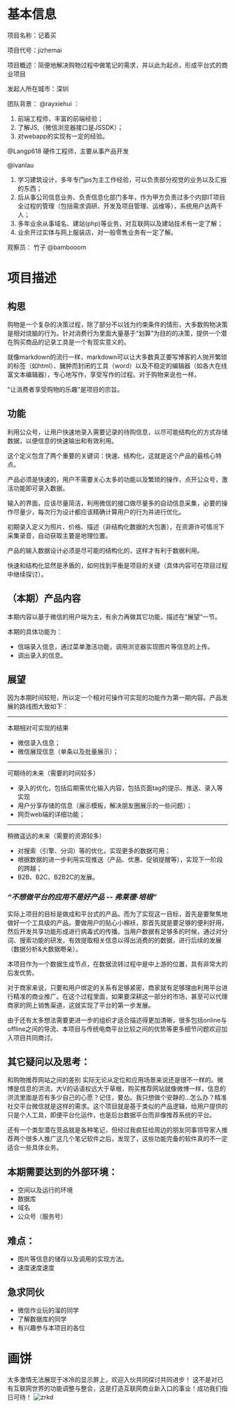 # 基本信息
项目名称：记着买

项目代号：jizhemai

项目概述：简便地解决购物过程中做笔记的需求，并以此为起点，形成平台式的商业项目

发起人所在城市：深圳

团队背景：
@rayxiehui ：
1. 前端工程师，丰富的前端经验；
2. 了解JS,（微信浏览器接口是JSSDK）；
3. 对webapp的实现有一定的经验。

@Langp618
硬件工程师，主要从事产品开发

@ivanlau
1. 学习建筑设计，多年专门ps为主工作经验，可以负责部分视觉的业务以及汇报的东西；
2. 后从事公司信息业务、负责信息化部门多年，作为甲方负责过多个内部IT项目全过程的管理（包括需求调研、开发及项目管理、运维等），系统用户达两千人；
3. 多年业余从事域名、建站(php)等业务，对互联网以及建站技术有一定了解；
4. 业余开过实体与网上服装店，对一般零售业务有一定了解。


观察员：
竹子 @bambooom


# 项目描述

## 构思

购物是一个复杂的决策过程，除了部分不以钱为约束条件的情形，大多数购物决策是相对烧脑的行为。针对消费行为里面大量基于“划算”为目的的决策，提供一个潜在购买商品的记录工具是一个有现实意义的。

就像markdown的流行一样，markdown可以让大多数真正要写博客的人抛开繁琐的标签（如html）、臃肿而封闭的工具（word）以及不稳定的编辑器（如各大在线富文本编辑器），专心地写作，享受写作的过程。对于购物来说也一样。

"让消费者享受购物的乐趣"是项目的宗旨。

## 功能

利用公众号，让用户快速地录入需要记录的待购信息，以尽可能结构化的方式存储数据，以便信息的快速输出和有效利用。

这个定义包含了两个重要的关键词：快速、结构化，这就是这个产品的最核心特点。

产品必须是快速的，用户不需要关心太多的功能以及繁琐的操作，点开公众号，激活功能即可录入数据。

输入的界面，应该尽量简洁，利用微信的接口做尽量多的自动信息采集，必要的操作尽量少，每次行为设计都应该精确计算用户的行为并进行优化。

初期录入定义为照片、价格、描述（非结构化数据的大包裹），在资源许可情况下采集录音，自动获取主要是地理位置。

产品的输入数据设计必须是尽可能的结构化的，这样才有利于数据利用。

快速和结构化显然是矛盾的，如何找到平衡是项目的关键（具体内容可在项目过程中继续探讨）。


## （本期）产品内容

本期内容以基于微信的用户端为主，有余力再做其它功能，描述在“展望”一节。

本期的具体功能为：

- 信端录入信息，通过菜单激活功能，调用浏览器实现图片等信息的上传。
- 调出录入的信息。


## 展望

因为本期时间较短，所以定一个相对可操作可实现的功能作为第一期内容。产品发展的路线图大致如下：


------------------------
本期相对可实现的结果

- 微信录入信息；
- 微信展现信息（单条以及批量展示）；

------------------------
可期待的未来（需要的时间较多）

- 录入的优化，包括后期需优化输入内容，包括页面tag的提示、推送、录入等实现
- 用户分享存储的信息（展示模板，解决朋友圈展示的一些问题）；
- 网页web端的详细功能；

------------------------
稍微遥远的未来（需要的资源较多）

- 对搜索（引擎、分词）等的优化，实现更多的数据可用； 
- 根据数据的进一步利用实现推送（产品、优惠、促销提醒等），实现下一阶段的跨越；
- B2B、B2C、B2B2C的发展。

### *“不想做平台的应用不是好产品 -- 弗莱德·培根”*

实际上项目的目标是做成和平台式的产品。而为了实现这一目标，首先是要聚焦地做好一个工具级的产品。要做用户的贴心小棉袄，那首先就是要足够的便利好用，然后开发共享功能形成进行病毒式的传播。当用户数据有足够多的时候，通过对分词、搜索功能的研发，有效提取相关信息以得出消费的的数据，进行后续的发展（数据分析&大数据嘢亲）。

本项目作为一个数据生成节点，在数据流转过程中是中上游的位置，具有非常大的后发优势。

对于商家来说，只要和用户绑定的关系有足够紧密，商家就有足够理由利用平台进行精准的商业推广。在这个过程里面，如果要深耕这一部分的市场，甚至可以代理商家的网上销售渠道，这就实现了平台的第一步发展。

由于还有太多想法需要更进一步的组织才适合描述得更加清晰，很多包括online与offline之间的导流、本项目与传统电商平台比较之间的优势等更多细节问题欢迎加入项目共同商讨。

## 其它疑问以及思考：
和购物推荐网站之间的差别
实际无论从定位和应用场景来说还是很不一样的。微博是信息的洪流，大V的话语权远大于草根，购买推荐网站就像微博一样，信息的洪流里面是否有多少自己的心愿？记住，要怂。我只想做个安静的...怎么办？精准社交平台微信就是这样的需求。这个项目就是基于类似的产品逻辑，给用户提供的只是个人工具，即便平台化运作，也是后台数据平台而非像推荐系统的平台。

还有一个类型潜在竞品就是各种笔记，但经过我疯狂给周边的朋友同事领导家人推荐两个很多人推广这几个笔记软件之后，发现了，这些功能完备的软件真的不一定适合一些具体业务。

## 本期需要达到的外部环境：
- 空间以及运行的环境
- 数据库
- 域名
- 公众号（服务号）

## 难点：
- 图片等信息的储存以及调用的实现方法。
- 速度速度速度

## 急求同伙
- 微信作业玩的溜的同学
- 了解数据库的同学
- 有兴趣参与本项目的各位

# 画饼
太多激情无法展现于冰冷的显示屏上，欢迎入伙共同探讨共同进步！
这不是对已有互联网世界的功能调整与整合，这是打造互联网商业新入口的事业！成功我们指日可待！ 
![zrkd](https://cloud.githubusercontent.com/assets/8110519/11532201/4c0220b0-993d-11e5-8f40-7d64cdfc346d.jpg)
